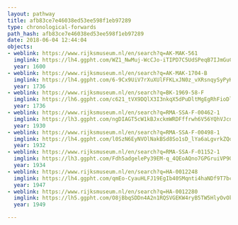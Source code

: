 ```yaml
---
layout: pathway
title: afb83ce7e46038ed53ee598f1eb97289
type: chronological-forwards
path_hash: afb83ce7e46038ed53ee598f1eb97289
date: 2018-06-04 12:44:04
objects:
- weblink: https://www.rijksmuseum.nl/en/search?q=AK-MAK-561
  imglink: https://lh4.ggpht.com/WZ1_NwMuj-WcCJo-iTIPD7C5UdSPeqB7IJmGuCiJrQYUccampFINUQXJ7QfYQM8pPl9LQXThXWQFCCxMB9i8F1syMWpJ=s200
  year: 1600
- weblink: https://www.rijksmuseum.nl/en/search?q=AK-MAK-1704-B
  imglink: https://lh4.ggpht.com/6-9Cx9UiV7rXuXUlFFKLxJN0z_vXRsnqySyPyKjm9O3sG1w1x00K9kWta8vEPjE5iR5YP32Bnyl2QDnnO4IHSL9W3tw=s200
  year: 1736
- weblink: https://www.rijksmuseum.nl/en/search?q=BK-1969-58-F
  imglink: https://lh6.ggpht.com/c621_tVX9DQlX3I3nkqX5dPuDltMgEgRhFioDla2sH0iWfnlIVwJELjZmOEtWdeiLGgtr96z9lIO-j79KQILwlPHLY1c=s200
  year: 1736
- weblink: https://www.rijksmuseum.nl/en/search?q=RMA-SSA-F-00462-1
  imglink: https://lh3.ggpht.com/ngDIAGT5cW1kBJxckmWRDFffrwh6V56YQhVJcnhjvzK-a1l6P8rZAxLCh0BvWHrTMGbIvUuFYDZMbkHM_bQ3tT9q8QY=s200
  year: 1930
- weblink: https://www.rijksmuseum.nl/en/search?q=RMA-SSA-F-00498-1
  imglink: https://lh4.ggpht.com/l0SzN6EyNVOlNakBSd8So1sD_lYa6aLgvrkZQqxXDj06QGyD5g6-6PW3k3qXaPXLXF5SeurzfkiouOkwyNibVtdkCPs=s200
  year: 1932
- weblink: https://www.rijksmuseum.nl/en/search?q=RMA-SSA-F-01152-1
  imglink: https://lh3.ggpht.com/Fdh5adgelePy39EM-q_4QEoAQno7GPGruiVP9OH48ffIaft_KmK_-YlmVfPCfY_Uf8NEDJimb5plZTAcWOPqtkem4C4=s200
  year: 1934
- weblink: https://www.rijksmuseum.nl/en/search?q=HA-0012248
  imglink: https://lh4.ggpht.com/qmEo-CyauHLFJ19EgIb40SMqnti4haNDf9T7bc0xxldVS1kGNM5bELt7huhrd18PXxJrTZovev2zP-_GNeoonqkdlA=s200
  year: 1947
- weblink: https://www.rijksmuseum.nl/en/search?q=HA-0012280
  imglink: https://lh5.ggpht.com/O8jBbqSDDn4A2n1RQSVGEKW4ryB5TW5HlyOvOkcojxJbv5dWoSrNzKJChaebMGRuLhXfyeFRqM9-eFYGSnw9ONSA7UI=s200
  year: 1949

---
```

